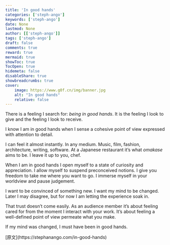 ```yaml
---
title: 'In good hands'
categories: ['steph-ango']
keywords: ['steph-ango']
date: None
lastmod: None
author: [['steph-ango']]
tags: ['steph-ango']
draft: false 
comments: true
reward: true 
mermaid: true 
showToc: true 
TocOpen: true 
hidemeta: false 
disableShare: true 
showbreadcrumbs: true 
cover:
    image: https://www.g0f.cn/img/banner.jpg
    alt: "In good hands"
    relative: false
---
```


<div>

<p>There is a feeling I search for: <em>being in good hands</em>. It is the feeling I look to give and the feeling I look to receive.</p>
<p>I know I am in good hands when I sense a cohesive point of view expressed with attention to detail.</p>
<p>I can feel it almost instantly. In any medium. Music, film, fashion, architecture, writing, software. At a Japanese restaurant it’s what <em>omakase</em> aims to be. I leave it up to you, chef.</p>
<p>When I am in good hands I open myself to a state of curiosity and appreciation. I allow myself to suspend preconceived notions. I give you freedom to take me where you want to go. I immerse myself in your worldview and pause judgement.</p>
<p>I want to be convinced of something new. I want my mind to be changed. Later I may disagree, but for now I am letting the experience soak in.</p>
<p>That trust doesn’t come easily. As an audience member it’s about feeling cared for from the moment I interact with your work. It’s about feeling a well-defined point of view permeate what you make.</p>
<p>If my mind was changed, I must have been in good hands.</p>

</div>

<div>
[原文](https://stephanango.com/in-good-hands)
</div>

